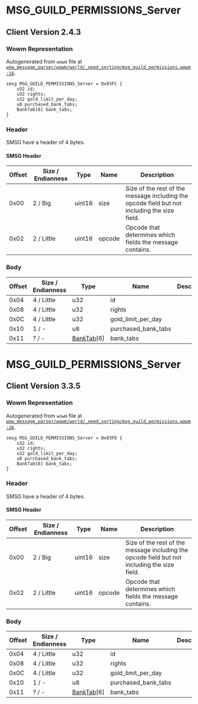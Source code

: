 # MSG_GUILD_PERMISSIONS_Server

## Client Version 2.4.3

### Wowm Representation

Autogenerated from `wowm` file at [`wow_message_parser/wowm/world/_need_sorting/msg_guild_permissions.wowm:16`](https://github.com/gtker/wow_messages/tree/main/wow_message_parser/wowm/world/_need_sorting/msg_guild_permissions.wowm#L16).
```rust,ignore
smsg MSG_GUILD_PERMISSIONS_Server = 0x03FC {
    u32 id;
    u32 rights;
    u32 gold_limit_per_day;
    u8 purchased_bank_tabs;
    BankTab[6] bank_tabs;
}
```
### Header

SMSG have a header of 4 bytes.

#### SMSG Header

| Offset | Size / Endianness | Type   | Name   | Description |
| ------ | ----------------- | ------ | ------ | ----------- |
| 0x00   | 2 / Big           | uint16 | size   | Size of the rest of the message including the opcode field but not including the size field.|
| 0x02   | 2 / Little        | uint16 | opcode | Opcode that determines which fields the message contains.|

### Body

| Offset | Size / Endianness | Type | Name | Description | Comment |
| ------ | ----------------- | ---- | ---- | ----------- | ------- |
| 0x04 | 4 / Little | u32 | id |  |  |
| 0x08 | 4 / Little | u32 | rights |  |  |
| 0x0C | 4 / Little | u32 | gold_limit_per_day |  |  |
| 0x10 | 1 / - | u8 | purchased_bank_tabs |  |  |
| 0x11 | ? / - | [BankTab](banktab.md)[6] | bank_tabs |  |  |

# MSG_GUILD_PERMISSIONS_Server

## Client Version 3.3.5

### Wowm Representation

Autogenerated from `wowm` file at [`wow_message_parser/wowm/world/_need_sorting/msg_guild_permissions.wowm:26`](https://github.com/gtker/wow_messages/tree/main/wow_message_parser/wowm/world/_need_sorting/msg_guild_permissions.wowm#L26).
```rust,ignore
smsg MSG_GUILD_PERMISSIONS_Server = 0x03FD {
    u32 id;
    u32 rights;
    u32 gold_limit_per_day;
    u8 purchased_bank_tabs;
    BankTab[6] bank_tabs;
}
```
### Header

SMSG have a header of 4 bytes.

#### SMSG Header

| Offset | Size / Endianness | Type   | Name   | Description |
| ------ | ----------------- | ------ | ------ | ----------- |
| 0x00   | 2 / Big           | uint16 | size   | Size of the rest of the message including the opcode field but not including the size field.|
| 0x02   | 2 / Little        | uint16 | opcode | Opcode that determines which fields the message contains.|

### Body

| Offset | Size / Endianness | Type | Name | Description | Comment |
| ------ | ----------------- | ---- | ---- | ----------- | ------- |
| 0x04 | 4 / Little | u32 | id |  |  |
| 0x08 | 4 / Little | u32 | rights |  |  |
| 0x0C | 4 / Little | u32 | gold_limit_per_day |  |  |
| 0x10 | 1 / - | u8 | purchased_bank_tabs |  |  |
| 0x11 | ? / - | [BankTab](banktab.md)[6] | bank_tabs |  |  |

